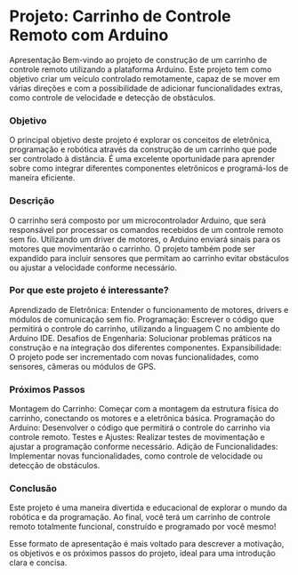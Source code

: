# Projeto: Carrinho de Controle Remoto com Arduino
Apresentação
Bem-vindo ao projeto de construção de um carrinho de controle remoto utilizando a plataforma Arduino. Este projeto tem como objetivo criar um veículo controlado remotamente, capaz de se mover em várias direções e com a possibilidade de adicionar funcionalidades extras, como controle de velocidade e detecção de obstáculos.

### Objetivo
O principal objetivo deste projeto é explorar os conceitos de eletrônica, programação e robótica através da construção de um carrinho que pode ser controlado à distância. É uma excelente oportunidade para aprender sobre como integrar diferentes componentes eletrônicos e programá-los de maneira eficiente.

### Descrição
O carrinho será composto por um microcontrolador Arduino, que será responsável por processar os comandos recebidos de um controle remoto sem fio. Utilizando um driver de motores, o Arduino enviará sinais para os motores que movimentarão o carrinho. O projeto também pode ser expandido para incluir sensores que permitam ao carrinho evitar obstáculos ou ajustar a velocidade conforme necessário.

### Por que este projeto é interessante?
Aprendizado de Eletrônica: Entender o funcionamento de motores, drivers e módulos de comunicação sem fio.
Programação: Escrever o código que permitirá o controle do carrinho, utilizando a linguagem C no ambiente do Arduino IDE.
Desafios de Engenharia: Solucionar problemas práticos na construção e na integração dos diferentes componentes.
Expansibilidade: O projeto pode ser incrementado com novas funcionalidades, como sensores, câmeras ou módulos de GPS.
### Próximos Passos
Montagem do Carrinho: Começar com a montagem da estrutura física do carrinho, conectando os motores e a eletrônica básica.
Programação do Arduino: Desenvolver o código que permitirá o controle do carrinho via controle remoto.
Testes e Ajustes: Realizar testes de movimentação e ajustar a programação conforme necessário.
Adição de Funcionalidades: Implementar novas funcionalidades, como controle de velocidade ou detecção de obstáculos.
### Conclusão
Este projeto é uma maneira divertida e educacional de explorar o mundo da robótica e da programação. Ao final, você terá um carrinho de controle remoto totalmente funcional, construído e programado por você mesmo!

Esse formato de apresentação é mais voltado para descrever a motivação, os objetivos e os próximos passos do projeto, ideal para uma introdução clara e concisa.
